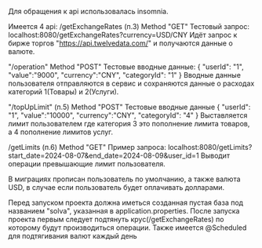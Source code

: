 Для обращения к api использовалась insomnia.

Имеется 4 api:
/getExchangeRates (п.3) Method "GET"
Тестовый запрос: localhost:8080/getExchangeRates?currency=USD/CNY
Идёт запрос к бирже торгов "https://api.twelvedata.com/" и получаются данные о валюте.

"/operation" Method "POST"
Тестовые вводные данные:
{
	"userId": "1",
	"value":"9000",
	"currency":"CNY",
	"categoryId": "1"
}
Вводные данные пользователя отправляются в сервис и сохраняются данные о расходах категорий 1(Товары) и 2(Услуги).

"/topUpLimit" (п.5) Method "POST"
Тестовые вводные данные
{
	"userId": "1",
	"value":"10000",
	"currency":"CNY",
	"categoryId": "4"
}
Выставляется лимит пользователем где категория 3 это пополнение лимита товаров, а 4 пополнение лимитов услуг.

/getLimits (п.6) Method "GET"
Пример запроса: localhost:8080/getLimits?start_date=2024-08-07&end_date=2024-08-09&user_id=1
Выводит операции превышающие лимит пользователя.

В миграциях прописан пользователь по умолчанию, а также валюта USD, в случае если пользователь будет оплачивать долларами.

Перед запуском проекта должна иметься созданная пустая база под названием "solva", указанная в application.properties.
После запуска проекта первым следует подтянуть крус(/getExchangeRates) по которому будут производиться операции.
Также имеется @Scheduled для подтягивания валют каждый день
